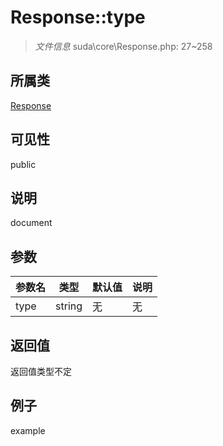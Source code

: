 # Response::type

> *文件信息* suda\core\Response.php: 27~258
## 所属类 

[Response](../Response.md)

## 可见性

  public  
## 说明

document

## 参数

| 参数名 | 类型 | 默认值 | 说明 |
|--------|-----|-------|-------|
| type |  string | 无 | 无 |

## 返回值
返回值类型不定

## 例子

example